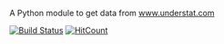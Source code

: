 A Python module to get data from www.understat.com

[![Build Status](https://travis-ci.com/rkaahean/xgpy.svg?branch=main)](https://travis-ci.com/rkaahean/xgpy)
[![HitCount](http://hits.dwyl.com/rkaahean/xgpy.svg)](http://hits.dwyl.com/rkaahean/xgpy)
